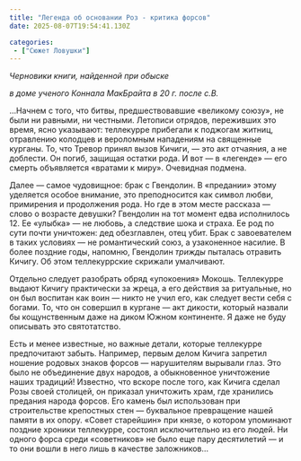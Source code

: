 ```yaml
---
title: "Легенда об основании Роз - критика форсов"
date: 2025-08-07T19:54:41.130Z

categories:
 - ["Сюжет Ловушки"]
---
```


*Черновики книги, найденной при обыске*

*в доме ученого Коннала МакБрайта в 20 г. после с.В.*

…Начнем с того, что битвы, предшествовавшие «великому союзу», не были ни
равными, ни честными. Летописи отрядов, переживших это время, ясно
указывают: теллекурре прибегали к поджогам житниц, отравлению колодцев и
вероломным нападениям на священные курганы. То, что Тревор принял вызов
Кичиги, — это акт отчаяния, а не доблести. Он погиб, защищая остатки
рода. И вот — в «легенде» — его смерть объявляется «вратами к миру».
Очевидная подмена.

Далее — самое чудовищное: брак с Гвендолин. В «предании» этому уделяется
особое внимание, это преподносится как символ любви, примирения и
продолжения рода. Но где в этом месте рассказа — слово о возрасте
девушки? Гвендолин на тот момент едва исполнилось 12. Ее «улыбка» — не
любовь, а следствие шока и страха. Ее род по сути почти уничтожен: дед
обезглавлен, отец убит. Брак с завоевателем в таких условиях — не
романтический союз, а узаконенное насилие. В более поздние годы,
напомню, Гвендолин *трижды* пыталась отравить Кичигу. Об этом
теллекуррские скрижали умалчивают.

Отдельно следует разобрать обряд «упокоения» Мокошь. Теллекурре выдают
Кичигу практически за жреца, а его действия за ритуальные, но он был
воспитан как воин — никто не учил его, как следует вести себя с богами.
То, что он совершил в кургане — акт дикости, который назвали бы
кощунственным даже на диком Южном континенте. Я даже не буду описывать
это святотатство.

Есть и менее известные, но важные детали, которые теллекурре
предпочитают забыть. Например, первым делом Кичига запретил ношение
родовых знаков форсов — нарушителям вырывали глаз. Это было не
объединение двух народов, а обыкновенное уничтожение наших традиций!
Известно, что вскоре после того, как Кичига сделал Розы своей столицей,
он приказал уничтожить храм, где хранились предания народа форсов. Его
камень был использован при строительстве крепостных стен — буквальное
превращение нашей памяти в их опору. «Совет старейшин» при князе, о
котором упоминают поздние хроники теллекурре, состоял исключительно из
его людей. Ни одного форса среди «советников» не было еще пару
десятилетий — и то они вошли в него лишь в качестве заложников…
